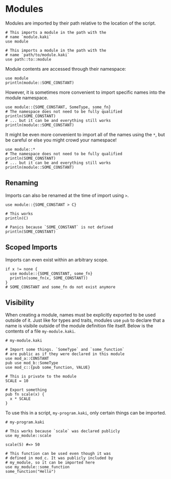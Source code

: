 # Modules

Modules are imported by their path relative to the location of the script.

```kaki
# This imports a module in the path with the
# name `module.kaki`
use module

# This imports a module in the path with the
# name `path/to/module.kaki`
use path::to::module
```

Module contents are accessed through their namespace:

```kaki
use module
println(module::SOME_CONSTANT)
```

However, it is sometimes more convenient to import specific names into the
module namespace.

```kaki
use module::{SOME_CONSTANT, SomeType, some_fn}
# The namespace does not need to be fully qualified
println(SOME_CONSTANT)
# ... but it can be and everything still works
println(module::SOME_CONSTANT)
```

It might be even more convenient to import all of the names using the `*`, but
be careful or else you might crowd your namespace!

```kaki
use module::*
# The namespace does not need to be fully qualified
println(SOME_CONSTANT)
# ... but it can be and everything still works
println(module::SOME_CONSTANT)
```

## Renaming

Imports can also be renamed at the time of import using `>`.

```kaki
use module::{SOME_CONSTANT > C}

# This works
println(C)

# Panics because `SOME_CONSTANT` is not defined
println(SOME_CONSTANT)
```

## Scoped Imports

Imports can even exist within an arbitrary scope.

```kaki
if x != none {
  use module::{SOME_CONSTANT, some_fn}
  println(some_fn(x, SOME_CONSTANT))
}
# SOME_CONSTANT and some_fn do not exist anymore
```

## Visibility

When creating a module, names must be explicitly exported to be used outside of
it. Just like for types and traits, modules use `pub` to declare that a name is
visibile outside of the module definition file itself. Below is the contents of a file `my-module.kaki`.

```kaki
# my-module.kaki

# Import some things. `SomeType` and `some_function`
# are public as if they were declared in this module
use mod_a::CONSTANT
pub use mod_b::SomeType
use mod_c::{pub some_function, VALUE}

# This is private to the module
SCALE = 10

# Export something
pub fn scale(x) {
  x * SCALE
}
```

To use this in a script, `my-program.kaki`, only certain things can be
imported.

```kaki
# my-program.kaki

# This works because `scale` was declared publicly
use my_module::scale

scale(5) #=> 50

# This function can be used even though it was
# defined in mod_c. It was publicly included by
# my_module, so it can be imported here
use my_module::some_function
some_function("Hello")
```
